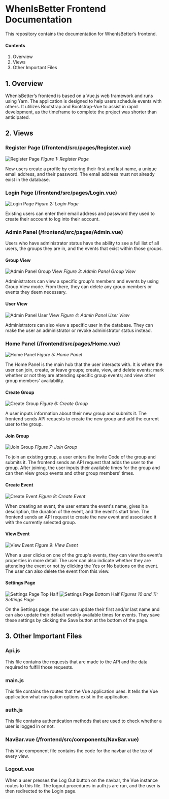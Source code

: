 # WhenIsBetter Frontend Documentation

This repository contains the documentation for WhenIsBetter’s frontend.

#### Contents

1. Overview
2. Views
3. Other Important Files

## 1. Overview

WhenIsBetter’s frontend is based on a Vue.js web framework and runs using Yarn. The application is designed to help users schedule events with others. It utilizes Bootstrap and Bootstrap-Vue to assist in rapid development, as the timeframe to complete the project was shorter than anticipated.

## 2. Views

### Register Page (/frontend/src/pages/Register.vue)

![Register Page](/screenshots/Register.png)
*Figure 1: Register Page*

New users create a profile by entering their first and last name, a unique email address, and their password. The email address must not already exist in the database. 


### Login Page (/frontend/src/pages/Login.vue)

![Login Page](/screenshots/Login.png)
*Figure 2: Login Page*

Existing users can enter their email address and password they used to create their account to log into their account.

### Admin Panel (/frontend/src/pages/Admin.vue)

Users who have administrator status have the ability to see a full list of all users, the groups they are in, and the events that exist within those groups.

#### Group View
![Admin Panel Group View](/screenshots/Admin%20Panel%20Group%20View.png)
*Figure 3: Admin Panel Group View*

Administrators can view a specific group's members and events by using Group View mode. From there, they can delete any group members or events they deem necessary.

#### User View
![Admin Panel User View](/screenshots/Admin%20Panel%20User%20View.png)
*Figure 4: Admin Panel User View*

Administrators can also view a specific user in the database. They can make the user an administrator or revoke administrator status instead.

### Home Panel (/frontend/src/pages/Home.vue)

![Home Panel](/screenshots/Home%20Panel.png)
*Figure 5: Home Panel*

The Home Panel is the main hub that the user interacts with. It is where the user can join, create, or leave groups; create, view, and delete events; mark whether or not they are attending specific group events; and view other group members' availability.

#### Create Group

![Create Group](/screenshots/Create%20Group.png)
*Figure 6: Create Group*

A user inputs information about their new group and submits it. The frontend sends API requests to create the new group and add the current user to the group.

#### Join Group

![Join Group](/screenshots/Join%20Group.png)
*Figure 7: Join Group*

To join an existing group, a user enters the Invite Code of the group and submits it. The frontend sends an API request that adds the user to the group. After joining, the user inputs their available times for the group and can then view group events and other group members' times.

#### Create Event

![Create Event](/screenshots/Create%20Event.png)
*Figure 8: Create Event*

When creating an event, the user enters the event's name, gives it a description, the duration of the event, and the event's start time. The frontend sends an API request to create the new event and associated it with the currently selected group.

#### View Event

![View Event](/screenshots/View%20Event.png)
*Figure 9: View Event*

When a user clicks on one of the group's events, they can view the event's properties in more detail. The user can also indicate whether they are attending the event or not by clicking the Yes or No buttons on the event. The user can also delete the event from this view.

#### Settings Page

![Settings Page Top Half](/screenshots/Profile%20Top%20Half.png)
![Settings Page Bottom Half](/screenshots/Profile%20Bottom%20Half.png)
*Figures 10 and 11: Settings Page*

On the Settings page, the user can update their first and/or last name and can also update their default weekly available times for events. They save these settings by clicking the Save button at the bottom of the page.

## 3. Other Important Files

### Api.js

This file contains the requests that are made to the API and the data required to fulfill those requests.

### main.js

This file contains the routes that the Vue application uses. It tells the Vue application what navigation options exist in the application.

### auth.js

This file contains authentication methods that are used to check whether a user is logged in or not.

### NavBar.vue (/frontend/src/components/NavBar.vue)

This Vue component file contains the code for the navbar at the top of every view.

### Logout.vue

When a user presses the Log Out button on the navbar, the Vue instance routes to this file. The logout procedures in auth.js are run, and the user is then redirected to the Login page.
